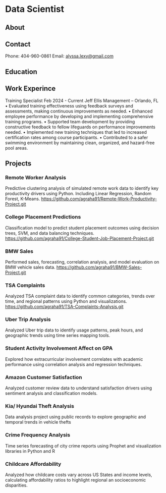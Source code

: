# Data Scientist

## About


## Contact
Phone: 404-960-0861
Email: alyssa.lexy@gmail.com

## Education


## Work Experince
Training Specialist Feb 2024 - Current
Jeff Ellis Management – Orlando, FL
• Evaluated training effectiveness using feedback surveys and assessments, making
continuous improvements as needed.
• Enhanced employee performance by developing and implementing comprehensive training
programs.
• Supported team development by providing constructive feedback to fellow lifeguards on
performance improvements needed.
• Implemented new training techniques that led to increased certification rates among course
participants.
• Contributed to a safer swimming environment by maintaining clean, organized, and
hazard-free pool areas.


## Projects
### Remote Worker Analysis
Predictive clustering analysis of simulated remote work data to identify key productivity drivers using Python. Including Linear Regression, Random Forest, K-Means.
https://github.com/agraha91/Remote-Work-Productivity-Project.git

### College Placement Predictions
Classification model to predict student placement outcomes using decision trees, SVM, and data balancing techniques.
https://github.com/agraha91/College-Student-Job-Placement-Project.git

### BMW Sales
Performed sales, forecasting, correlation analysis, and model evaluation on BMW vehicle sales data.
https://github.com/agraha91/BMW-Sales-Project.git

### TSA Complaints 
Analyzed TSA complaint data to identify common categories, trends over time, and regional patterns using Python and visualizations. 
https://github.com/agraha91/TSA-Complaints-Analysis.git

### Uber Trip Analysis
Analyzed Uber trip data to identify usage patterns, peak hours, and geographic trends using time series mapping tools.


### Student Activity Involvement Affect on GPA
Explored how extracurricular involvement correlates with academic performance using correlation analysis and regression techniques.


### Amazon Customer Satisfaction 
Analyzed customer review data to understand satisfaction drivers using sentiment analysis and classification models. 


### Kia/ Hyundai Theft Analysis
Data analysis project using public records to explore geographic and temporal trends in vehicle thefts


### Crime Frequency Analysis
Time series forecasting of city crime reports using Prophet and visualization libraries in Python and R


### Childcare Affordability
Analyzed how childcare costs vary across US States and income levels, calculating affordability ratios to highlight regional an socioeconomic disparities.









